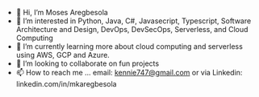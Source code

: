 - 👋 Hi, I’m Moses Aregbesola
- 👀 I’m interested in Python, Java, C#, Javasecript, Typescript, Software Architecture and Design, DevOps, DevSecOps, Serverless, and Cloud Computing
- 🌱 I’m currently learning more about cloud computing and serverless using AWS, GCP and Azure.
- 💞️ I’m looking to collaborate on fun projects
- 📫 How to reach me ... email: kennie747@gmail.com or via Linkedin: linkedin.com/in/mkaregbesola

<!---
kennie747/kennie747 is a ✨ special ✨ repository because its `README.md` (this file) appears on your GitHub profile.
You can click the Preview link to take a look at your changes.
--->
